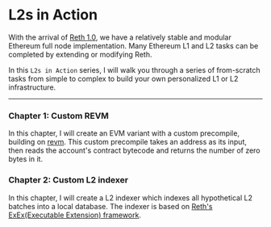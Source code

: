 # L2s in Action

With the arrival of [Reth 1.0](https://github.com/paradigmxyz/reth), we have a relatively stable and modular Ethereum full node implementation. Many Ethereum L1 and L2 tasks can be completed by extending or modifying Reth.

In this `L2s in Action` series, I will walk you through a series of from-scratch tasks from simple to complex to build your own personalized L1 or L2 infrastructure.

-------------

### Chapter 1: Custom REVM

In this chapter, I will create an EVM variant with a custom precompile, building on [revm](https://github.com/bluealloy/revm). This custom precompile takes an address as its input, then reads the account's contract bytecode and returns the number of zero bytes in it.

### Chapter 2: Custom L2 indexer

In this chapter, I will create a L2 indexer which indexes all hypothetical L2 batches into a local database. The indexer is based on [Reth's ExEx(Executable Extension) framework](https://github.com/paradigmxyz/reth/tree/main/crates/exex).